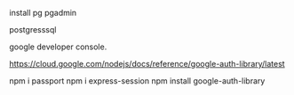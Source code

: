 install pg
pgadmin

postgresssql

google developer console.

https://cloud.google.com/nodejs/docs/reference/google-auth-library/latest

npm i passport
npm i express-session
npm install google-auth-library
